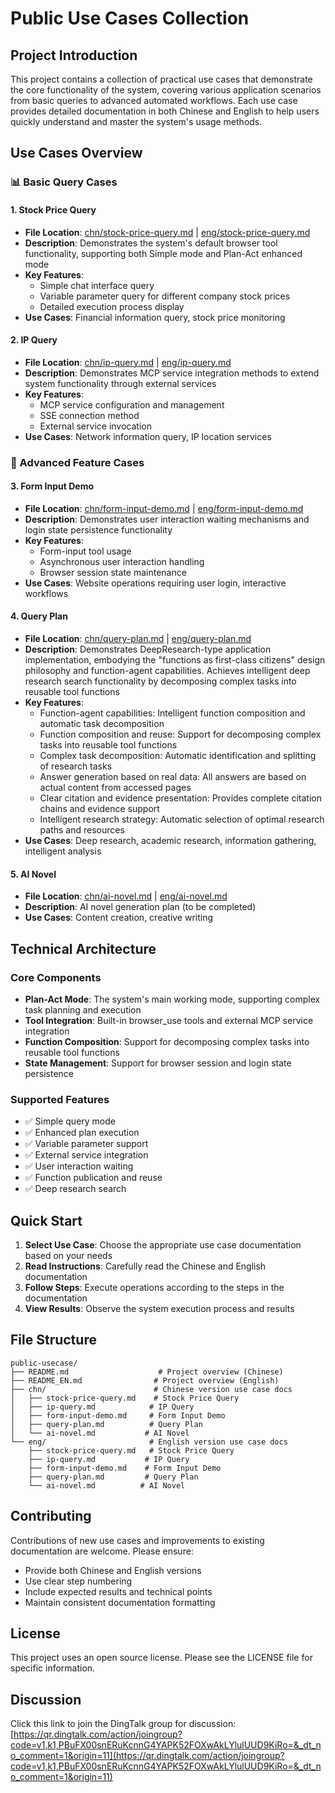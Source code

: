# Public Use Cases Collection

## Project Introduction

This project contains a collection of practical use cases that demonstrate the core functionality of the system, covering various application scenarios from basic queries to advanced automated workflows. Each use case provides detailed documentation in both Chinese and English to help users quickly understand and master the system's usage methods.

## Use Cases Overview

### 📊 Basic Query Cases

#### 1. Stock Price Query
- **File Location**: [chn/stock-price-query.md](chn/stock-price-query.md) | [eng/stock-price-query.md](eng/stock-price-query.md)
- **Description**: Demonstrates the system's default browser tool functionality, supporting both Simple mode and Plan-Act enhanced mode
- **Key Features**: 
  - Simple chat interface query
  - Variable parameter query for different company stock prices
  - Detailed execution process display
- **Use Cases**: Financial information query, stock price monitoring

#### 2. IP Query
- **File Location**: [chn/ip-query.md](chn/ip-query.md) | [eng/ip-query.md](eng/ip-query.md)
- **Description**: Demonstrates MCP service integration methods to extend system functionality through external services
- **Key Features**:
  - MCP service configuration and management
  - SSE connection method
  - External service invocation
- **Use Cases**: Network information query, IP location services

### 🔧 Advanced Feature Cases

#### 3. Form Input Demo
- **File Location**: [chn/form-input-demo.md](chn/form-input-demo.md) | [eng/form-input-demo.md](eng/form-input-demo.md)
- **Description**: Demonstrates user interaction waiting mechanisms and login state persistence functionality
- **Key Features**:
  - Form-input tool usage
  - Asynchronous user interaction handling
  - Browser session state maintenance
- **Use Cases**: Website operations requiring user login, interactive workflows

#### 4. Query Plan
- **File Location**: [chn/query-plan.md](chn/query-plan.md) | [eng/query-plan.md](eng/query-plan.md)
- **Description**: Demonstrates DeepResearch-type application implementation, embodying the "functions as first-class citizens" design philosophy and function-agent capabilities. Achieves intelligent deep research search functionality by decomposing complex tasks into reusable tool functions
- **Key Features**:
  - Function-agent capabilities: Intelligent function composition and automatic task decomposition
  - Function composition and reuse: Support for decomposing complex tasks into reusable tool functions
  - Complex task decomposition: Automatic identification and splitting of research tasks
  - Answer generation based on real data: All answers are based on actual content from accessed pages
  - Clear citation and evidence presentation: Provides complete citation chains and evidence support
  - Intelligent research strategy: Automatic selection of optimal research paths and resources
- **Use Cases**: Deep research, academic research, information gathering, intelligent analysis

#### 5. AI Novel
- **File Location**: [chn/ai-novel.md](chn/ai-novel.md) | [eng/ai-novel.md](eng/ai-novel.md)
- **Description**: AI novel generation plan (to be completed)
- **Use Cases**: Content creation, creative writing

## Technical Architecture

### Core Components
- **Plan-Act Mode**: The system's main working mode, supporting complex task planning and execution
- **Tool Integration**: Built-in browser_use tools and external MCP service integration
- **Function Composition**: Support for decomposing complex tasks into reusable tool functions
- **State Management**: Support for browser session and login state persistence

### Supported Features
- ✅ Simple query mode
- ✅ Enhanced plan execution
- ✅ Variable parameter support
- ✅ External service integration
- ✅ User interaction waiting
- ✅ Function publication and reuse
- ✅ Deep research search

## Quick Start

1. **Select Use Case**: Choose the appropriate use case documentation based on your needs
2. **Read Instructions**: Carefully read the Chinese and English documentation
3. **Follow Steps**: Execute operations according to the steps in the documentation
4. **View Results**: Observe the system execution process and results

## File Structure

```
public-usecase/
├── README.md                    # Project overview (Chinese)
├── README_EN.md                # Project overview (English)
├── chn/                        # Chinese version use case docs
│   ├── stock-price-query.md    # Stock Price Query
│   ├── ip-query.md            # IP Query
│   ├── form-input-demo.md     # Form Input Demo
│   ├── query-plan.md          # Query Plan
│   └── ai-novel.md           # AI Novel
└── eng/                       # English version use case docs
    ├── stock-price-query.md   # Stock Price Query
    ├── ip-query.md           # IP Query
    ├── form-input-demo.md    # Form Input Demo
    ├── query-plan.md         # Query Plan
    └── ai-novel.md          # AI Novel
```

## Contributing

Contributions of new use cases and improvements to existing documentation are welcome. Please ensure:
- Provide both Chinese and English versions
- Use clear step numbering
- Include expected results and technical points
- Maintain consistent documentation formatting

## License

This project uses an open source license. Please see the LICENSE file for specific information.

## Discussion

Click this link to join the DingTalk group for discussion: [https://qr.dingtalk.com/action/joingroup?code=v1,k1,PBuFX00snERuKcnnG4YAPK52FOXwAkLYlulUUD9KiRo=&_dt_no_comment=1&origin=11](https://qr.dingtalk.com/action/joingroup?code=v1,k1,PBuFX00snERuKcnnG4YAPK52FOXwAkLYlulUUD9KiRo=&_dt_no_comment=1&origin=11)
